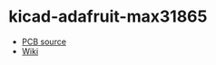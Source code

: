 # kicad-adafruit-max31865

- [PCB source](https://github.com/adafruit/Adafruit-MAX31865-PCB)
- [Wiki](https://learn.adafruit.com/adafruit-max31865-rtd-pt100-amplifier)
